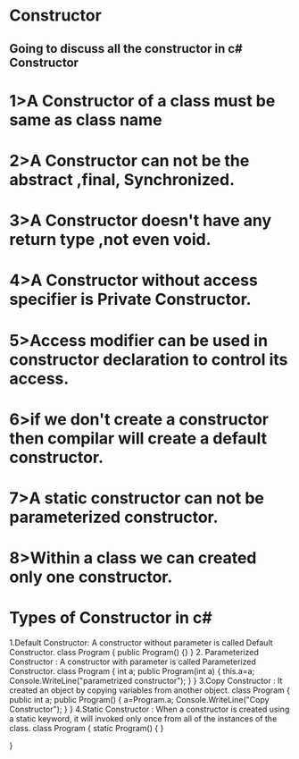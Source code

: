 # Constructor
Going to discuss all the constructor in c#
Constructor
-----------
<h1>1>A Constructor of a class must be same as class name </h1>
<h1>2>A Constructor can not be the abstract ,final, Synchronized.</h1>
<h1>3>A Constructor doesn't have any return type ,not even void.</h1>
<h1>4>A Constructor without access specifier is Private Constructor.</h1>
<h1>5>Access modifier can be used in constructor declaration to control its access.</h1>
<h1>6>if we don't create a constructor then compilar will create a default constructor.</h1>
<h1>7>A static constructor can not be parameterized constructor.</h1>
<h1>8>Within a class we can created only one constructor.</h1>
<h1><b>Types of Constructor in c#</b></h1>
1.Default Constructor: A constructor without parameter is called Default Constructor.
class Program
{
    public Program()
    {}
}
2. Parameterized Constructor : A constructor with parameter is called Parameterized Constructor.
class Program
{
    int a;
    public Program(int a)
     { 
        this.a=a;
        Console.WriteLine("parametrized constructor");
     }
}
3.Copy Constructor : It created an object by copying variables from another object.
class Program
{
    public int a;
    public Program()
    {
      a=Program.a;
    Console.WriteLine("Copy Constructor");
    }
}
4.Static Constructor : When a constructor is created using a static keyword, it will invoked only once from all of the instances of the class.
class Program
{
    static Program()
    {
    }

}
